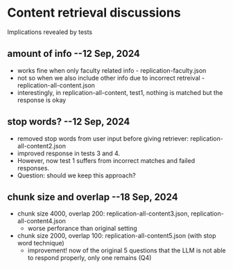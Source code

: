 # Content retrieval discussions
Implications revealed by tests

## amount of info --12 Sep, 2024
- works fine when only faculty related info - replication-faculty.json
- not so when we also include other info due to incorrect retreival - replication-all-content.json
- interestingly, in replication-all-content, test1, nothing is matched but the response is okay

## stop words?  --12 Sep, 2024
- removed stop words from user input before giving retriever: replication-all-content2.json
- improved response in tests 3 and 4.
- However, now test 1 suffers from incorrect matches and failed responses.
- Question: should we keep this approach?

## chunk size and overlap --18 Sep, 2024
- chunk size 4000, overlap 200: replication-all-content3.json, replication-all-content4.json
    - worse perforance than original setting
- chunk size 2000, overlap 100: replication-all-content5.json (with stop word technique)
    - improvement! now of the original 5 questions that the LLM is not able to respond properly, only one remains (Q4)
